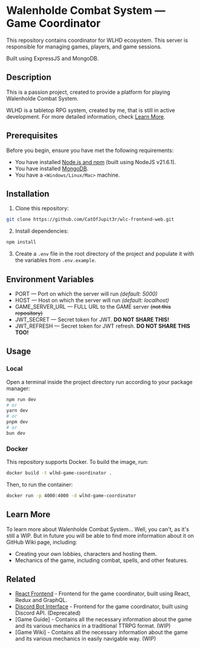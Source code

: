 # Walenholde Combat System — Game Coordinator


This repository contains coordinator for WLHD ecosystem. This server is responsible for managing games, players, and game sessions.

Built using ExpressJS and MongoDB.


## Description

This is a passion project, created to provide a platform for playing Walenholde Combat System. 

WLHD is a tabletop RPG system, created by me, that is still in active development. For more detailed information, check [Learn More](#Learn-More).

## Prerequisites

Before you begin, ensure you have met the following requirements:

- You have installed [Node.js and npm](https://nodejs.org/en/download/) (built using NodeJS v21.6.1).
- You have installed [MongoDB](https://www.mongodb.com/try/download/community).
- You have a `<Windows/Linux/Mac>` machine.

## Installation

1. Clone this repository:
```bash
git clone https://github.com/CatOfJupit3r/wlc-frontend-web.git
```
2. Install dependencies:
```bash
npm install
```
3. Create a `.env` file in the root directory of the project and populate it with the variables from `.env.example`.

## Environment Variables


- PORT — Port on which the server will run _(default: 5000)_
- HOST — Host on which the server will run _(default: localhost)_
- GAME_SERVER_URL — FULL URL to the GAME server ~~(not this repository)~~
- JWT_SECRET — Secret token for JWT. **DO NOT SHARE THIS!**
- JWT_REFRESH — Secret token for JWT refresh. **DO NOT SHARE THIS TOO!**


## Usage

### Local

Open a terminal inside the project directory run according to your package manager:

```bash
npm run dev
# or
yarn dev
# or
pnpm dev
# or
bun dev
```

### Docker

This repository supports Docker. To build the image, run:

```bash
docker build -t wlhd-game-coordinator .
```

Then, to run the container:

```bash
docker run -p 4000:4000 -d wlhd-game-coordinator
```


## Learn More

To learn more about Walenholde Combat System... Well, you can't, as it's still a WIP. But in future you will be able to find more information about it on GitHub Wiki page, including:

- Creating your own lobbies, characters and hosting them.
- Mechanics of the game, including combat, spells, and other features.


## Related

- [React Frontend](https://github.com/CatOfJupit3r/wlc-frontend-web) - Frontend for the game coordinator, built using React, Redux and GraphQL.
- [Discord Bot Interface](https://github.com/CatOfJupit3r/wlc-frontend-discord) - Frontend for the game coordinator, built using Discord API. (Deprecated)
- [Game Guide] - Contains all the necessary information about the game and its various mechanics in a traditional TTRPG format. (WIP)
- [Game Wiki] - Contains all the necessary information about the game and its various mechanics in easily navigable way. (WIP)



